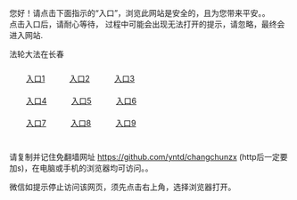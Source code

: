 您好！请点击下面指示的“入口”，浏览此网站是安全的，且为您带来平安。。 <br/>
点击入口后，请耐心等待， 过程中可能会出现无法打开的提示，请忽略，最终会进入网站. </br>

法轮大法在长春<br/>
<div style="padding:10px"><a style="margin:20px" target="_blank" href="https://d2pe7norw9qy6b.cloudfront.net/2Qpsp?htklgn" id="ccLink1" rel="nofollow">入口1</a> <a target="_blank" style="margin:20px" href="https://dwbcr1hzv371k.cloudfront.net/2Qpsp?qlnuoua" id="ccLink2" rel="nofollow">入口2</a> <a style="margin:20px" target="_blank" href="https://d2g8gv1eouzqs5.cloudfront.net/2Qpsp?yzjvuub" id="ccLink3" rel="nofollow">入口3</a></div>

<div style="padding:10px" ><a style="margin:20px" target="_blank" href="https://d2pe7norw9qy6b.cloudfront.net/2Qpsp?htklgn" id="ccLink4" rel="nofollow">入口4</a> <a style="margin:20px" href="https://dwbcr1hzv371k.cloudfront.net/2Qpsp?qlnuoua" target="_blank" id="ccLink5" rel="nofollow">入口5</a> <a style="margin:20px" href="https://d2g8gv1eouzqs5.cloudfront.net/2Qpsp?yzjvuub" target="_blank" id="ccLink6" rel="nofollow">入口6</a></div>

<div style="padding:10px"><a style="margin:20px" target="_blank" href="https://d2pe7norw9qy6b.cloudfront.net/2Qpsp?htklgn" id="ccLink7" rel="nofollow">入口7</a> <a style="margin:20px" href="https://dwbcr1hzv371k.cloudfront.net/2Qpsp?qlnuoua" target="_blank" id="ccLink8" rel="nofollow">入口8</a> <a style="margin:20px" target="_blank" href="https://d2g8gv1eouzqs5.cloudfront.net/2Qpsp?yzjvuub" id="ccLink9" rel="nofollow">入口9</a></div>

<br/>



请复制并记住免翻墙网址 https://github.com/yntd/changchunzx (http后一定要加s)，在电脑或手机的浏览器均可访问。。<br/>

微信如提示停止访问该网页，须先点击右上角，选择浏览器打开。
